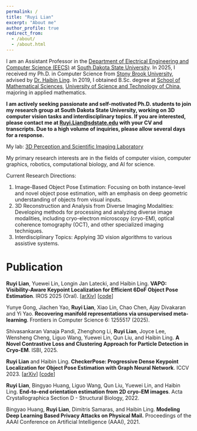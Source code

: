 ```yaml
---
permalink: /
title: "Ruyi Lian"
excerpt: "About me"
author_profile: true
redirect_from: 
  - /about/
  - /about.html
---
```


I am an Assistant Professor in the [Department of Electrical Engineering and Computer Science (EECS)](https://www.sdstate.edu/mccomish-electrical-engineering-computer-science) at [South Dakota State University](https://www.sdstate.edu).
In 2025, I received my Ph.D. in Computer Science from [Stony Brook University](https://www.stonybrook.edu), advised by [Dr. Haibin Ling](https://www3.cs.stonybrook.edu/~hling). In 2019, I obtained B.Sc. degree at [School of Mathematical Sciences](http://math.ustc.edu.cn), [University of Science and Technology of China](http://www.ustc.edu.cn), majoring in applied mathematics. 

**I am actively seeking passionate and self-motivated Ph.D. students to join my research group at South Dakota State University, working on 3D computer vision tasks and interdisciplinary topics. If you are interested, please contact me at  Ruyi.Lian@sdstate.edu with your CV and transcripts. Due to a high volume of inquiries, please allow several days for a response.**

My lab: [3D Perception and Scientific Imaging Laboratory](https://www.sdstate.edu/mccomish-electrical-engineering-computer-science/3d-perception-scientific-imaging-laboratory)

My primary research interests are in the fields of computer vision, computer graphics, robotics, computational biology, and AI for science. 

Current Research Directions:
1. Image-Based Object Pose Estimation: Focusing on both instance-level and novel object pose estimation, with an emphasis on deep geometric understanding of objects from visual inputs.
2. 3D Reconstruction and Analysis from Diverse Imaging Modalities:  Developing methods for processing and analyzing diverse image modalities, including cryo-electron microscopy (cryo-EM), optical coherence tomography (OCT), and other specialized imaging techniques.
3. Interdisciplinary Topics: Applying 3D vision algorithms to various assistive systems.

Publication
======
**Ruyi Lian**, Yuewei Lin, Longin Jan Latecki, and Haibin Ling. **VAPO: Visibility-Aware Keypoint Localization for Efficient 6DoF Object Pose Estimation**. IROS 2025 (Oral). [[arXiv](https://arxiv.org/abs/2403.14559)] [[code](https://github.com/RuyiLian/VAPO)]

Yunye Gong, Jiachen Yao, **Ruyi Lian**, Xiao Lin, Chao Chen, Ajay Divakaran and Yi Yao. **Recovering manifold representations via unsupervised meta-learning**. Frontiers in Computer Science 6: 1255517 (2025). 

Shivasankaran Vanaja Pandi, Zhenghong Li, **Ruyi Lian**, Joyce Lee, Wensheng Cheng, Liguo Wang, Yuewei Lin, Qun Liu, and Haibin Ling. **A Novel Contrastive Loss and Clustering Approach for Particle Detection in Cryo-EM**. ISBI, 2025.

**Ruyi Lian** and Haibin Ling. **CheckerPose: Progressive Dense Keypoint Localization for Object Pose Estimation with Graph Neural Network**. ICCV 2023. [[arXiv](https://arxiv.org/abs/2303.16874)] [[code](https://github.com/RuyiLian/CheckerPose)] 

**Ruyi Lian**, Bingyao Huang, Liguo Wang, Qun Liu, Yuewei Lin, and Haibin Ling. **End-to-end orientation estimation from 2D cryo-EM images**. Acta Crystallographica Section D - Structural Biology, 2022.

Bingyao Huang, **Ruyi Lian**, Dimitris Samaras, and Haibin Ling. **Modeling Deep Learning Based Privacy Attacks on Physical Mail.** Proceedings of the AAAI Conference on Artificial Intelligence (AAAI), 2021.

